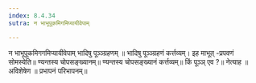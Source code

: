 ```yaml
---
index: 8.4.34
sutra: न भाभूपूकमिगमिप्यायीवेपाम्

---
```

न भाभूपूकमिगगमिप्यायीवेपाम् भादिषु पूञ्ञ्ग्रहणम् ॥ भादिषु पूञ्ञ्ग्रहणं कर्त्तव्यम्। इह माभूत् -प्रपवणं सोमस्येति॥ ण्यन्तस्य चोपसङ्ख्यानम्॥ ण्यन्तस्य चोपसङ्ख्यानं कर्त्तव्यम्॥ किं पूञ्ञ् एव ?॥ नेत्याह ॥ अविशेषेण ॥ प्रभापनं परिभापनम्॥